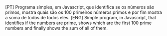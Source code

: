 [PT] Programa simples, em Javascript, que identifica se os números são primos, mostra quais são os 100 primeiros números primos e por fim mostra a soma de todos de todos eles.
[ENG] Simple program, in Javascript, that identifies if the numbers are prime, shows which are the first 100 prime numbers and finally shows the sum of all of them.